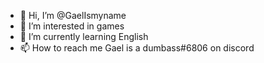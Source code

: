 - 👋 Hi, I’m @GaelIsmyname
- 👀 I’m interested in games
- 🌱 I’m currently learning English 
- 📫 How to reach me Gael is a dumbass#6806 on discord

<!---
GaelIsmyname/GaelIsmyname is a ✨ special ✨ repository because its `README.md` (this file) appears on your GitHub profile.
You can click the Preview link to take a look at your changes.
--->
